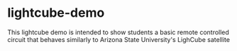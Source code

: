 # lightcube-demo
This lightcube demo is intended to show students a basic remote controlled circuit that behaves similarly to Arizona State University's LighCube satellite
